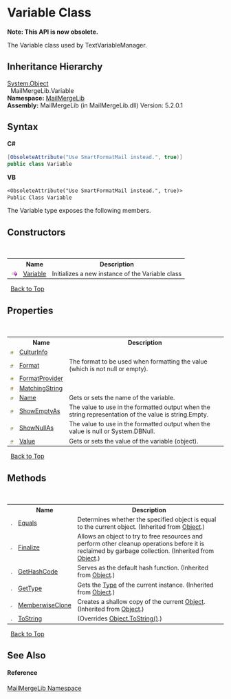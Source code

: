 # Variable Class
 

**Note: This API is now obsolete.**

The Variable class used by TextVariableManager.


## Inheritance Hierarchy
<a href="http://msdn2.microsoft.com/en-us/library/e5kfa45b" target="_blank">System.Object</a><br />&nbsp;&nbsp;MailMergeLib.Variable<br />
**Namespace:**&nbsp;<a href="31c6ebbe-d683-7561-7308-5a5ee1f76bf5">MailMergeLib</a><br />**Assembly:**&nbsp;MailMergeLib (in MailMergeLib.dll) Version: 5.2.0.1

## Syntax

**C#**<br />
``` C#
[ObsoleteAttribute("Use SmartFormatMail instead.", true)]
public class Variable
```

**VB**<br />
``` VB
<ObsoleteAttribute("Use SmartFormatMail instead.", true)>
Public Class Variable
```

The Variable type exposes the following members.


## Constructors
&nbsp;<table><tr><th></th><th>Name</th><th>Description</th></tr><tr><td>![Public method](media/pubmethod.gif "Public method")</td><td><a href="62809338-8480-9b8f-5967-dfd25f57fd14">Variable</a></td><td>
Initializes a new instance of the Variable class</td></tr></table>&nbsp;
<a href="#variable-class">Back to Top</a>

## Properties
&nbsp;<table><tr><th></th><th>Name</th><th>Description</th></tr><tr><td>![Protected property](media/protproperty.gif "Protected property")</td><td><a href="e4ebc62f-c825-c521-2f36-9d5d61ebaf6c">CulturInfo</a></td><td /></tr><tr><td>![Public property](media/pubproperty.gif "Public property")</td><td><a href="dd4c086c-e469-cdb2-36cc-f8201a81bb6a">Format</a></td><td>
The format to be used when formatting the value (which is not null or empty).</td></tr><tr><td>![Protected property](media/protproperty.gif "Protected property")</td><td><a href="dd8937c5-4d25-9484-5fee-6ba18166f37d">FormatProvider</a></td><td /></tr><tr><td>![Protected property](media/protproperty.gif "Protected property")</td><td><a href="47042615-cec4-889a-436c-eaf4a5a6ac86">MatchingString</a></td><td /></tr><tr><td>![Public property](media/pubproperty.gif "Public property")</td><td><a href="9078b38e-128a-1d6e-27ed-8b3ff9f6e70d">Name</a></td><td>
Gets or sets the name of the variable.</td></tr><tr><td>![Public property](media/pubproperty.gif "Public property")</td><td><a href="57f0c3be-b85d-10c2-b015-392e65d00b46">ShowEmptyAs</a></td><td>
The value to use in the formatted output when the string representation of the value is string.Empty.</td></tr><tr><td>![Public property](media/pubproperty.gif "Public property")</td><td><a href="e9db3a2d-1156-851c-3c7a-910e5022ae91">ShowNullAs</a></td><td>
The value to use in the formatted output when the value is null or System.DBNull.</td></tr><tr><td>![Public property](media/pubproperty.gif "Public property")</td><td><a href="c97adf02-f6b0-ca85-dfbf-a4df58b9a89a">Value</a></td><td>
Gets or sets the value of the variable (object).</td></tr></table>&nbsp;
<a href="#variable-class">Back to Top</a>

## Methods
&nbsp;<table><tr><th></th><th>Name</th><th>Description</th></tr><tr><td>![Public method](media/pubmethod.gif "Public method")</td><td><a href="http://msdn2.microsoft.com/en-us/library/bsc2ak47" target="_blank">Equals</a></td><td>
Determines whether the specified object is equal to the current object.
 (Inherited from <a href="http://msdn2.microsoft.com/en-us/library/e5kfa45b" target="_blank">Object</a>.)</td></tr><tr><td>![Protected method](media/protmethod.gif "Protected method")</td><td><a href="http://msdn2.microsoft.com/en-us/library/4k87zsw7" target="_blank">Finalize</a></td><td>
Allows an object to try to free resources and perform other cleanup operations before it is reclaimed by garbage collection.
 (Inherited from <a href="http://msdn2.microsoft.com/en-us/library/e5kfa45b" target="_blank">Object</a>.)</td></tr><tr><td>![Public method](media/pubmethod.gif "Public method")</td><td><a href="http://msdn2.microsoft.com/en-us/library/zdee4b3y" target="_blank">GetHashCode</a></td><td>
Serves as the default hash function.
 (Inherited from <a href="http://msdn2.microsoft.com/en-us/library/e5kfa45b" target="_blank">Object</a>.)</td></tr><tr><td>![Public method](media/pubmethod.gif "Public method")</td><td><a href="http://msdn2.microsoft.com/en-us/library/dfwy45w9" target="_blank">GetType</a></td><td>
Gets the <a href="http://msdn2.microsoft.com/en-us/library/42892f65" target="_blank">Type</a> of the current instance.
 (Inherited from <a href="http://msdn2.microsoft.com/en-us/library/e5kfa45b" target="_blank">Object</a>.)</td></tr><tr><td>![Protected method](media/protmethod.gif "Protected method")</td><td><a href="http://msdn2.microsoft.com/en-us/library/57ctke0a" target="_blank">MemberwiseClone</a></td><td>
Creates a shallow copy of the current <a href="http://msdn2.microsoft.com/en-us/library/e5kfa45b" target="_blank">Object</a>.
 (Inherited from <a href="http://msdn2.microsoft.com/en-us/library/e5kfa45b" target="_blank">Object</a>.)</td></tr><tr><td>![Public method](media/pubmethod.gif "Public method")</td><td><a href="be49c757-5569-0651-5cb3-68dfa6f4c3c4">ToString</a></td><td> (Overrides <a href="http://msdn2.microsoft.com/en-us/library/7bxwbwt2" target="_blank">Object.ToString()</a>.)</td></tr></table>&nbsp;
<a href="#variable-class">Back to Top</a>

## See Also


#### Reference
<a href="31c6ebbe-d683-7561-7308-5a5ee1f76bf5">MailMergeLib Namespace</a><br />